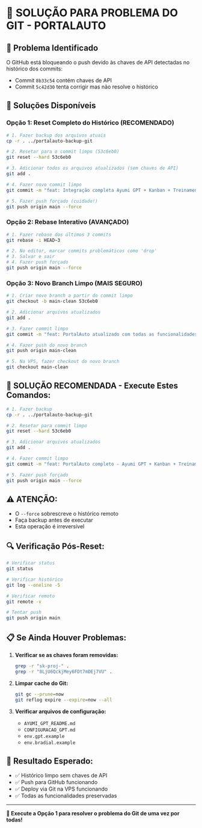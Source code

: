 # 🔧 SOLUÇÃO PARA PROBLEMA DO GIT - PORTALAUTO

## 🚨 Problema Identificado
O GitHub está bloqueando o push devido às chaves de API detectadas no histórico dos commits:
- Commit `8b33c54` contém chaves de API
- Commit `5c42d30` tenta corrigir mas não resolve o histórico

## 🎯 Soluções Disponíveis

### **Opção 1: Reset Completo do Histórico (RECOMENDADO)**

```bash
# 1. Fazer backup dos arquivos atuais
cp -r . ../portalauto-backup-git

# 2. Resetar para o commit limpo (53c6eb0)
git reset --hard 53c6eb0

# 3. Adicionar todos os arquivos atualizados (sem chaves de API)
git add .

# 4. Fazer novo commit limpo
git commit -m "feat: Integração completa Ayumi GPT + Kanban + Treinamento + Bradial + Novas páginas"

# 5. Fazer push forçado (cuidado!)
git push origin main --force
```

### **Opção 2: Rebase Interativo (AVANÇADO)**

```bash
# 1. Fazer rebase dos últimos 3 commits
git rebase -i HEAD~3

# 2. No editor, marcar commits problemáticos como 'drop'
# 3. Salvar e sair
# 4. Fazer push forçado
git push origin main --force
```

### **Opção 3: Novo Branch Limpo (MAIS SEGURO)**

```bash
# 1. Criar novo branch a partir do commit limpo
git checkout -b main-clean 53c6eb0

# 2. Adicionar arquivos atualizados
git add .

# 3. Fazer commit limpo
git commit -m "feat: PortalAuto atualizado com todas as funcionalidades"

# 4. Fazer push do novo branch
git push origin main-clean

# 5. Na VPS, fazer checkout do novo branch
git checkout main-clean
```

## 🚀 **SOLUÇÃO RECOMENDADA - Execute Estes Comandos:**

```bash
# 1. Fazer backup
cp -r . ../portalauto-backup-git

# 2. Resetar para commit limpo
git reset --hard 53c6eb0

# 3. Adicionar arquivos atualizados
git add .

# 4. Fazer commit limpo
git commit -m "feat: PortalAuto completo - Ayumi GPT + Kanban + Treinamento + Bradial + Novas páginas"

# 5. Fazer push forçado
git push origin main --force
```

## ⚠️ **ATENÇÃO:**
- O `--force` sobrescreve o histórico remoto
- Faça backup antes de executar
- Esta operação é irreversível

## 🔍 **Verificação Pós-Reset:**

```bash
# Verificar status
git status

# Verificar histórico
git log --oneline -5

# Verificar remoto
git remote -v

# Tentar push
git push origin main
```

## 📋 **Se Ainda Houver Problemas:**

1. **Verificar se as chaves foram removidas:**
   ```bash
   grep -r "sk-proj-" .
   grep -r "8LjU6QckjMey6FDt7mDEj7VU" .
   ```

2. **Limpar cache do Git:**
   ```bash
   git gc --prune=now
   git reflog expire --expire=now --all
   ```

3. **Verificar arquivos de configuração:**
   - `AYUMI_GPT_README.md`
   - `CONFIGURACAO_GPT.md`
   - `env.gpt.example`
   - `env.bradial.example`

## 🎯 **Resultado Esperado:**
- ✅ Histórico limpo sem chaves de API
- ✅ Push para GitHub funcionando
- ✅ Deploy via Git na VPS funcionando
- ✅ Todas as funcionalidades preservadas

---

**🚀 Execute a Opção 1 para resolver o problema do Git de uma vez por todas!**
